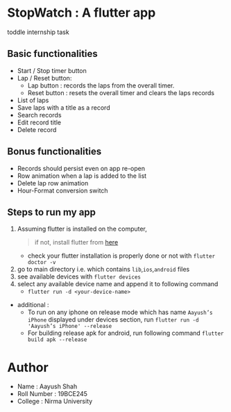 # StopWatch : A flutter app
toddle internship task

## Basic functionalities
-  Start / Stop timer button
-  Lap / Reset button:
	-  Lap button : records the laps from the overall timer.
	-  Reset button : resets the overall timer and clears the laps
records
-  List of laps
-  Save laps with a title as a record
-  Search records
-  Edit record title
-  Delete record

## Bonus functionalities
-  Records should persist even on app re-open
-  Row animation when a lap is added to the list
-  Delete lap row animation
-  Hour-Format conversion switch

## Steps to run my app
1. Assuming flutter is installed on the computer, 
	> if not, install flutter from [here](https://docs.flutter.dev/get-started/install)
	- check your flutter installation is properly done or not with `flutter doctor -v`
2. go to main directory i.e. which contains `lib`,`ios`,`android` files
3. see available devices with `flutter devices`
4. select any available device name and append it to following command
	- `flutter run -d <your-device-name>`
- additional : 
	- To run on any iphone on release mode which has name `Aayush’s iPhone` displayed under devices section, run `flutter run -d 'Aayush’s iPhone' --release`
	- For building release apk for android, run following command `flutter  build apk --release`

# Author
- Name : Aayush Shah
- Roll Number : 19BCE245
- College : Nirma University